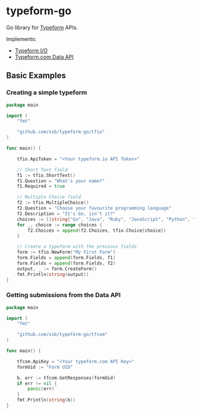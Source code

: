 # typeform-go

Go library for [Typeform](http://www.typeform.com) APIs.

Implements:
- [Typeform I/O](http://docs.typeform.io/)
- [Typeform.com Data API](http://helpcenter.typeform.com/hc/en-us/articles/200071986-Data-API)

## Basic Examples

### Creating a simple typeform

```go
package main

import (
	"fmt"

	"github.com/xsb/typeform-go/tfio"
)

func main() {

	tfio.ApiToken = "<Your typeform.io API Token>"

	// Short Text field
	f1 := tfio.ShortText()
	f1.Question = "What's your name?"
	f1.Required = true

	// Multiple Choice field
	f2 := tfio.MultipleChoice()
	f2.Question = "Choose your favourite programming language"
	f2.Description = "It's Go, isn't it?"
	choices := []string{"Go", "Java", "Ruby", "JavaScript", "Python", "Perl"}
	for _, choice := range choices {
		f2.Choices = append(f2.Choices, tfio.Choice{choice})
	}

	// Create a typeform with the previous fields
	form := tfio.NewForm("My First Form")
	form.Fields = append(form.Fields, f1)
	form.Fields = append(form.Fields, f2)
	output, _ := form.CreateForm()
	fmt.Println(string(output))
}
```

### Getting submissions from the Data API

```go
package main

import (
	"fmt"

	"github.com/xsb/typeform-go/tfcom"
)

func main() {

	tfcom.ApiKey = "<Your typeform.com API Key>"
	formUid := "Form UID"

	b, err := tfcom.GetResponses(formUid)
	if err != nil {
		panic(err)
	}
	fmt.Println(string(b))
}
```
